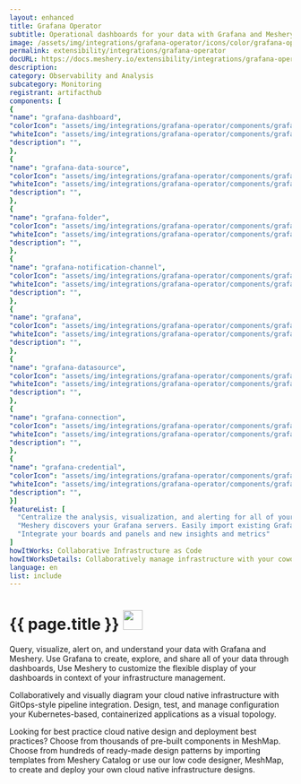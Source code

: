 ```yaml
---
layout: enhanced
title: Grafana Operator
subtitle: Operational dashboards for your data with Grafana and Meshery
image: /assets/img/integrations/grafana-operator/icons/color/grafana-operator-color.svg
permalink: extensibility/integrations/grafana-operator
docURL: https://docs.meshery.io/extensibility/integrations/grafana-operator
description: 
category: Observability and Analysis
subcategory: Monitoring
registrant: artifacthub
components: [
{
"name": "grafana-dashboard",
"colorIcon": "assets/img/integrations/grafana-operator/components/grafana-dashboard/icons/color/grafana-dashboard-color.svg",
"whiteIcon": "assets/img/integrations/grafana-operator/components/grafana-dashboard/icons/white/grafana-dashboard-white.svg",
"description": "",
},
{
"name": "grafana-data-source",
"colorIcon": "assets/img/integrations/grafana-operator/components/grafana-data-source/icons/color/grafana-data-source-color.svg",
"whiteIcon": "assets/img/integrations/grafana-operator/components/grafana-data-source/icons/white/grafana-data-source-white.svg",
"description": "",
},
{
"name": "grafana-folder",
"colorIcon": "assets/img/integrations/grafana-operator/components/grafana-folder/icons/color/grafana-folder-color.svg",
"whiteIcon": "assets/img/integrations/grafana-operator/components/grafana-folder/icons/white/grafana-folder-white.svg",
"description": "",
},
{
"name": "grafana-notification-channel",
"colorIcon": "assets/img/integrations/grafana-operator/components/grafana-notification-channel/icons/color/grafana-notification-channel-color.svg",
"whiteIcon": "assets/img/integrations/grafana-operator/components/grafana-notification-channel/icons/white/grafana-notification-channel-white.svg",
"description": "",
},
{
"name": "grafana",
"colorIcon": "assets/img/integrations/grafana-operator/components/grafana/icons/color/grafana-color.svg",
"whiteIcon": "assets/img/integrations/grafana-operator/components/grafana/icons/white/grafana-white.svg",
"description": "",
},
{
"name": "grafana-datasource",
"colorIcon": "assets/img/integrations/grafana-operator/components/grafana-datasource/icons/color/grafana-datasource-color.svg",
"whiteIcon": "assets/img/integrations/grafana-operator/components/grafana-datasource/icons/white/grafana-datasource-white.svg",
"description": "",
},
{
"name": "grafana-connection",
"colorIcon": "assets/img/integrations/grafana-operator/components/grafana-connection/icons/color/grafana-connection-color.svg",
"whiteIcon": "assets/img/integrations/grafana-operator/components/grafana-connection/icons/white/grafana-connection-white.svg",
"description": "",
},
{
"name": "grafana-credential",
"colorIcon": "assets/img/integrations/grafana-operator/components/grafana-credential/icons/color/grafana-credential-color.svg",
"whiteIcon": "assets/img/integrations/grafana-operator/components/grafana-credential/icons/white/grafana-credential-white.svg",
"description": "",
}]
featureList: [
  "Centralize the analysis, visualization, and alerting for all of your data with Grafana.",
  "Meshery discovers your Grafana servers. Easily import existing Grafana dashboards and panels into Meshery",
  "Integrate your boards and panels and new insights and metrics"
]
howItWorks: Collaborative Infrastructure as Code
howItWorksDetails: Collaboratively manage infrastructure with your coworkers synchronously sharing the same designs.
language: en
list: include
---
```

<h1>{{ page.title }} <img src="{{ page.image }}" style="width: 35px; height: 35px;" /></h1>

<p>
Query, visualize, alert on, and understand your data with Grafana and Meshery. Use Grafana to create, explore, and share all of your data through dashboards,
Use Meshery to customize the flexible display of your dashboards in context of your infrastructure management.
</p>
<p>
    Collaboratively and visually diagram your cloud native infrastructure with GitOps-style pipeline integration. Design, test, and manage configuration your Kubernetes-based, containerized applications as a visual topology.
</p>
<p>
    Looking for best practice cloud native design and deployment best practices? Choose from thousands of pre-built components in MeshMap. Choose from hundreds of ready-made design patterns by importing templates from Meshery Catalog or use our low code designer, MeshMap, to create and deploy your own cloud native infrastructure designs.
</p>
